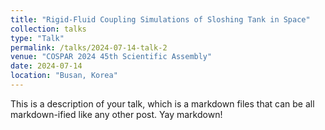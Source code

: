 ```yaml
---
title: "Rigid-Fluid Coupling Simulations of Sloshing Tank in Space"
collection: talks
type: "Talk"
permalink: /talks/2024-07-14-talk-2
venue: "COSPAR 2024 45th Scientific Assembly"
date: 2024-07-14
location: "Busan, Korea"
---
```


This is a description of your talk, which is a markdown files that can be all markdown-ified like any other post. Yay markdown!
